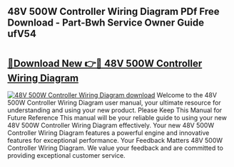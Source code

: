 ## 48V 500W Controller Wiring Diagram PDf Free Download - Part-Bwh Service Owner Guide ufV54

# <h2><a href="http://dfi9q87.blite.top/?on=48V+500W+Controller+Wiring+Diagram">🔗Download New 👉🔴 48V 500W Controller Wiring Diagram</a></h2>

[![48V 500W Controller Wiring Diagram download](https://i.imgur.com/lujVjoI.png)](http://dfi9q87.blite.top/?on=48V+500W+Controller+Wiring+Diagram)
Welcome to the 48V 500W Controller Wiring Diagram user manual, your ultimate resource for understanding and using your new product. Please Keep This Manual for Future Reference This manual will be your reliable guide to using your new 48V 500W Controller Wiring Diagram effectively. Your new 48V 500W Controller Wiring Diagram features a powerful engine and innovative features for exceptional performance. Your Feedback Matters 48V 500W Controller Wiring Diagram. We value your feedback and are committed to providing exceptional customer service.
